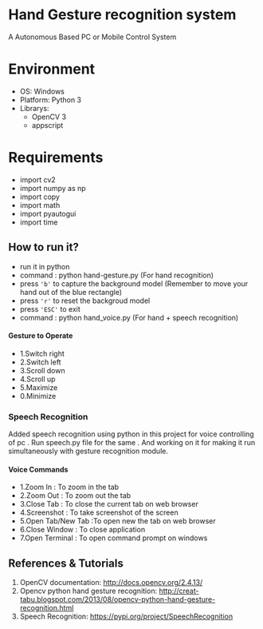 # Hand Gesture recognition system

A Autonomous Based PC or Mobile Control System 


# Environment
- OS: Windows 
- Platform: Python 3
- Librarys: 
	- OpenCV 3
	- appscript

# Requirements
- import cv2
- import numpy as np
- import copy
- import math
- import pyautogui
- import time

 ## How to run it?
- run it in python 
- command : python hand-gesture.py  (For hand recognition)
- press `'b'` to capture the background model (Remember to move your hand out of the blue rectangle)
- press `'r'` to reset the backgroud model
- press `'ESC'` to exit
- command : python hand_voice.py    (For hand + speech recognition)

#### Gesture to Operate 
- 1.Switch right
- 2.Switch left
- 3.Scroll down
- 4.Scroll up
- 5.Maximize
- 0.Minimize

### Speech Recognition
Added speech recognition using python in this project for voice controlling of pc .
Run speech.py file for the same . And working on it for making it run simultaneously with gesture recognition module.

#### Voice Commands
- 1.Zoom In      : To zoom in the tab
- 2.Zoom Out     : To zoom out the tab
- 3.Close Tab    : To close the current tab on web browser
- 4.Screenshot	 : To take screenshot of the screen
- 5.Open Tab/New Tab :To open new the tab on web browser
- 6.Close Window : To close application 
- 7.Open Terminal : To open command prompt on windows

## References & Tutorials

1. OpenCV documentation: 
http://docs.opencv.org/2.4.13/
2. Opencv python hand gesture recognition:
http://creat-tabu.blogspot.com/2013/08/opencv-python-hand-gesture-recognition.html
3. Speech Recognition:
https://pypi.org/project/SpeechRecognition
